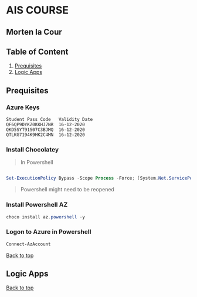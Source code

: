 # AIS COURSE
## Morten la Cour



## Table of Content
1. [Prequisites](#prequisites)
2. [Logic Apps](#logic-apps)






## Prequisites

### Azure Keys
```
Student Pass Code	Validity Date
QF6QP9DYKZ0KKHJ7NR	16-12-2020
QKD5SYT91S07C3BJMQ	16-12-2020
QTLKG7194K9HK2C4MN	16-12-2020
``` 

### Install Chocolatey

> In Powershell
```powershell

Set-ExecutionPolicy Bypass -Scope Process -Force; [System.Net.ServicePointManager]::SecurityProtocol = [System.Net.ServicePointManager]::SecurityProtocol -bor 3072; iex ((New-Object System.Net.WebClient).DownloadString('https://chocolatey.org/install.ps1'))

```
> Powershell might need to be reopened

### Install Powershell AZ

```powershell
choco install az.powershell -y

```

### Logon to Azure in Powershell

```powershell
Connect-AzAccount
```

[Back to top](#table-of-content)


## Logic Apps



[Back to top](#table-of-content)


